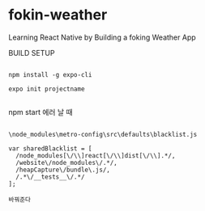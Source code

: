 # fokin-weather
Learning React Native by Building a foking Weather App


BUILD SETUP

```

npm install -g expo-cli

expo init projectname


```


npm start 에러 날 때

```

\node_modules\metro-config\src\defaults\blacklist.js

var sharedBlacklist = [
  /node_modules[\/\\]react[\/\\]dist[\/\\].*/,
  /website\/node_modules\/.*/,
  /heapCapture\/bundle\.js/,
  /.*\/__tests__\/.*/
];

바꿔준다

```

